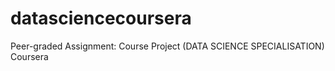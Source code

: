 # datasciencecoursera
Peer-graded Assignment: Course Project (DATA SCIENCE SPECIALISATION) Coursera
